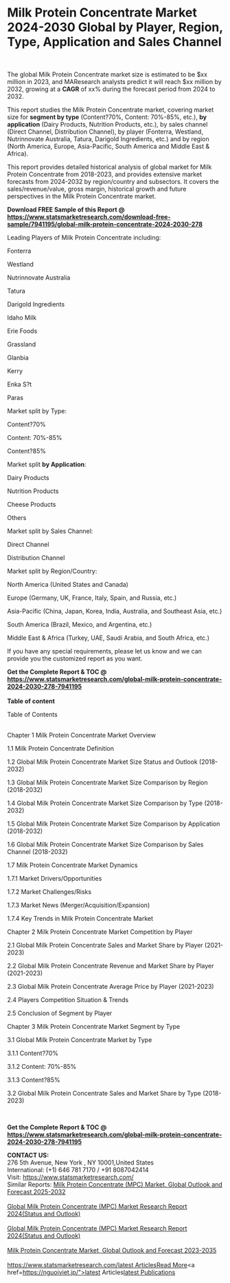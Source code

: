 <h1>Milk Protein Concentrate Market 2024-2030 Global by Player, Region, Type, Application and Sales Channel</h1><br/><p>The global Milk Protein Concentrate market size is estimated to be $xx million in 2023, and MAResearch analysts predict it will reach $xx million by 2032, growing at a <strong>CAGR</strong> of xx% during the forecast period from 2024 to 2032.</p><p>This report studies the Milk Protein Concentrate market, covering market size for <strong>segment by type</strong> (Content?70%, Content: 70%-85%, etc.), <strong>by application</strong> (Dairy Products, Nutrition Products, etc.), by sales channel (Direct Channel, Distribution Channel), by player (Fonterra, Westland, Nutrinnovate Australia, Tatura, Darigold Ingredients, etc.) and by region (North America, Europe, Asia-Pacific, South America and Middle East & Africa).</p><p>This report provides detailed historical analysis of global market for Milk Protein Concentrate from 2018-2023, and provides extensive market forecasts from 2024-2032 by region/country and subsectors. It covers the sales/revenue/value, gross margin, historical growth and future perspectives in the Milk Protein Concentrate market.</p><p><strong>Download FREE Sample of this Report @ <a href="https://www.statsmarketresearch.com/download-free-sample/7941195/global-milk-protein-concentrate-2024-2030-278">https://www.statsmarketresearch.com/download-free-sample/7941195/global-milk-protein-concentrate-2024-2030-278</a></strong></p><p>Leading Players of Milk Protein Concentrate including:</p><p>Fonterra</p><p>Westland</p><p>Nutrinnovate Australia</p><p>Tatura</p><p>Darigold Ingredients</p><p>Idaho Milk</p><p>Erie Foods</p><p>Grassland</p><p>Glanbia</p><p>Kerry</p><p>Enka S?t</p><p>Paras</p><p>Market split by Type:</p><p>Content?70%</p><p>Content: 70%-85%</p><p>Content?85%</p><p>Market split <strong>by Application</strong>:</p><p>Dairy Products</p><p>Nutrition Products</p><p>Cheese Products</p><p>Others</p><p>Market split by Sales Channel:</p><p>Direct Channel</p><p>Distribution Channel</p><p>Market split by Region/Country:</p><p>North America (United States and Canada)</p><p>Europe (Germany, UK, France, Italy, Spain, and Russia, etc.)</p><p>Asia-Pacific (China, Japan, Korea, India, Australia, and Southeast Asia, etc.)</p><p>South America (Brazil, Mexico, and Argentina, etc.)</p><p>Middle East & Africa (Turkey, UAE, Saudi Arabia, and South Africa, etc.)</p><p>If you have any special requirements, please let us know and we can provide you the customized report as you want.</p><div><b>Get the Complete Report & TOC @ <a href="https://www.statsmarketresearch.com/global-milk-protein-concentrate-2024-2030-278-7941195">https://www.statsmarketresearch.com/global-milk-protein-concentrate-2024-2030-278-7941195</a></b></div><br><b>Table of content</b><p>Table of Contents<br />
 
 <br />
 
 Chapter 1 Milk Protein Concentrate Market Overview<br />
 
  1.1 Milk Protein Concentrate Definition<br />
 
  1.2 Global Milk Protein Concentrate Market Size Status and Outlook (2018-2032)<br />
 
  1.3 Global Milk Protein Concentrate Market Size Comparison by Region (2018-2032)<br />
 
  1.4 Global Milk Protein Concentrate Market Size Comparison by Type (2018-2032)<br />
 
  1.5 Global Milk Protein Concentrate Market Size Comparison by Application (2018-2032)<br />
 
  1.6 Global Milk Protein Concentrate Market Size Comparison by Sales Channel (2018-2032)<br />
 
  1.7 Milk Protein Concentrate Market Dynamics<br />
 
  1.7.1 Market Drivers/Opportunities<br />
 
  1.7.2 Market Challenges/Risks<br />
 
  1.7.3 Market News (Merger/Acquisition/Expansion)<br />
 
  1.7.4 Key Trends in Milk Protein Concentrate Market<br />
 
 Chapter 2 Milk Protein Concentrate Market Competition by Player<br />
 
  2.1 Global Milk Protein Concentrate Sales and Market Share by Player (2021-2023)<br />
 
  2.2 Global Milk Protein Concentrate Revenue and Market Share by Player (2021-2023)<br />
 
  2.3 Global Milk Protein Concentrate Average Price by Player (2021-2023)<br />
 
  2.4 Players Competition Situation & Trends<br />
 
  2.5 Conclusion of Segment by Player<br />
 
 Chapter 3 Milk Protein Concentrate Market Segment by Type<br />
 
  3.1 Global Milk Protein Concentrate Market by Type<br />
 
  3.1.1 Content?70%<br />
 
  3.1.2 Content: 70%-85%<br />
 
  3.1.3 Content?85%<br />
 
  3.2 Global Milk Protein Concentrate Sales and Market Share by Type (2018-2023)<br />
 
  <br><div><b>Get the Complete Report & TOC @ <a href="https://www.statsmarketresearch.com/global-milk-protein-concentrate-2024-2030-278-7941195">https://www.statsmarketresearch.com/global-milk-protein-concentrate-2024-2030-278-7941195</a></b></div></p> <b>CONTACT US:</b><br>276 5th Avenue, New York , NY 10001,United States<br>International: (+1) 646 781 7170 / +91 8087042414<br>Visit: <a href="https://www.statsmarketresearch.com/">https://www.statsmarketresearch.com/</a><br>Similar Reports: <a href="https://www.statsmarketresearch.com/global-milk-protein-concentrate-2024-2030-278-7941195">Milk Protein Concentrate (MPC) Market, Global Outlook and Forecast 2025-2032</a><br/><br/><a href="https://www.statsmarketresearch.com/global-milk-protein-concentrate-2024-2030-278-7941195">Global Milk Protein Concentrate (MPC) Market Research Report 2024(Status and Outlook)</a><br/><br/><a href="https://www.statsmarketresearch.com/global-milk-protein-concentrate-2024-2030-278-7941195">Global Milk Protein Concentrate (MPC) Market Research Report 2024(Status and Outlook)</a><br/><br/><a href="https://www.statsmarketresearch.com/global-milk-protein-concentrate-2024-2030-278-7941195">Milk Protein Concentrate Market, Global Outlook and Forecast 2023-2035</a><br/><br/><a href="https://gyeongbokgung.com">https://www.statsmarketresearch.com/</a><a href="https://hallyeomaritime.com">latest Articles</a><a href="https://jingwansa.com">Read More</a><a href=https://nguoiviet.jp/">latest Articles</a><a href="https://www.intelmarketresearch.com/">latest Publications</a>